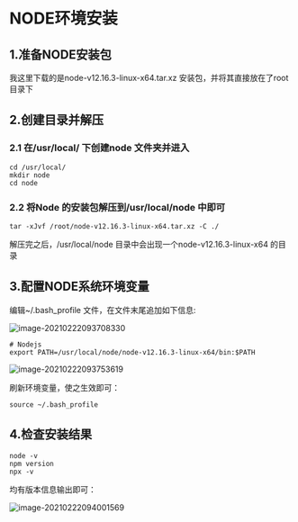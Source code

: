 # NODE环境安装 

## 1.准备NODE安装包

我这里下载的是node-v12.16.3-linux-x64.tar.xz 安装包，并将其直接放在了root目录下

## 2.创建⽬录并解压

### 2.1 在/usr/local/ 下创建node ⽂件夹并进⼊

```
cd /usr/local/ 
mkdir node 
cd node
```

### 2.2 将Node 的安装包解压到/usr/local/node 中即可

```
tar -xJvf /root/node-v12.16.3-linux-x64.tar.xz -C ./
```

解压完之后，/usr/local/node ⽬录中会出现⼀个node-v12.16.3-linux-x64 的⽬录

## 3.配置NODE系统环境变量

编辑~/.bash_profile ⽂件，在⽂件末尾追加如下信息:

![image-20210222093708330](C:\Users\14579\AppData\Roaming\Typora\typora-user-images\image-20210222093708330.png)

```
# Nodejs 
export PATH=/usr/local/node/node-v12.16.3-linux-x64/bin:$PATH
```

![image-20210222093753619](C:\Users\14579\AppData\Roaming\Typora\typora-user-images\image-20210222093753619.png)

刷新环境变量，使之⽣效即可：

```
source ~/.bash_profile
```

## 4.检查安装结果

```
node -v 
npm version 
npx -v
```

均有版本信息输出即可：

![image-20210222094001569](C:\Users\14579\AppData\Roaming\Typora\typora-user-images\image-20210222094001569.png)